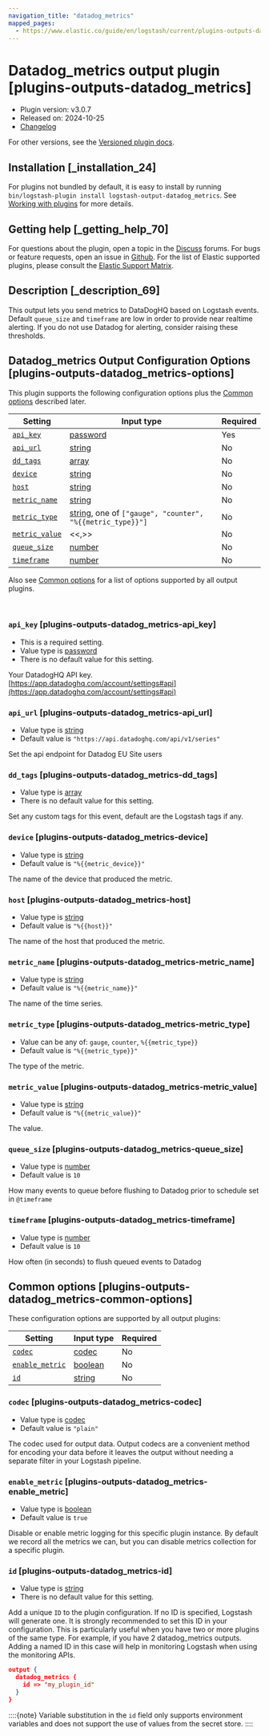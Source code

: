 ```yaml
---
navigation_title: "datadog_metrics"
mapped_pages:
  - https://www.elastic.co/guide/en/logstash/current/plugins-outputs-datadog_metrics.html
---
```


# Datadog_metrics output plugin [plugins-outputs-datadog_metrics]


* Plugin version: v3.0.7
* Released on: 2024-10-25
* [Changelog](https://github.com/logstash-plugins/logstash-output-datadog_metrics/blob/v3.0.7/CHANGELOG.md)

For other versions, see the [Versioned plugin docs](/vpr/output-datadog_metrics-index.md).

## Installation [_installation_24]

For plugins not bundled by default, it is easy to install by running `bin/logstash-plugin install logstash-output-datadog_metrics`. See [Working with plugins](logstash://reference/working-with-plugins.md) for more details.


## Getting help [_getting_help_70]

For questions about the plugin, open a topic in the [Discuss](http://discuss.elastic.co) forums. For bugs or feature requests, open an issue in [Github](https://github.com/logstash-plugins/logstash-output-datadog_metrics). For the list of Elastic supported plugins, please consult the [Elastic Support Matrix](https://www.elastic.co/support/matrix#logstash_plugins).


## Description [_description_69]

This output lets you send metrics to DataDogHQ based on Logstash events. Default `queue_size` and `timeframe` are low in order to provide near realtime alerting. If you do not use Datadog for alerting, consider raising these thresholds.


## Datadog_metrics Output Configuration Options [plugins-outputs-datadog_metrics-options]

This plugin supports the following configuration options plus the [Common options](plugins-outputs-datadog_metrics.md#plugins-outputs-datadog_metrics-common-options) described later.

| Setting | Input type | Required |
| --- | --- | --- |
| [`api_key`](plugins-outputs-datadog_metrics.md#plugins-outputs-datadog_metrics-api_key) | [password](value-types.md#password) | Yes |
| [`api_url`](plugins-outputs-datadog_metrics.md#plugins-outputs-datadog_metrics-api_url) | [string](value-types.md#string) | No |
| [`dd_tags`](plugins-outputs-datadog_metrics.md#plugins-outputs-datadog_metrics-dd_tags) | [array](value-types.md#array) | No |
| [`device`](plugins-outputs-datadog_metrics.md#plugins-outputs-datadog_metrics-device) | [string](value-types.md#string) | No |
| [`host`](plugins-outputs-datadog_metrics.md#plugins-outputs-datadog_metrics-host) | [string](value-types.md#string) | No |
| [`metric_name`](plugins-outputs-datadog_metrics.md#plugins-outputs-datadog_metrics-metric_name) | [string](value-types.md#string) | No |
| [`metric_type`](plugins-outputs-datadog_metrics.md#plugins-outputs-datadog_metrics-metric_type) | [string](value-types.md#string), one of `["gauge", "counter", "%{{metric_type}}"]` | No |
| [`metric_value`](plugins-outputs-datadog_metrics.md#plugins-outputs-datadog_metrics-metric_value) | <<,>> | No |
| [`queue_size`](plugins-outputs-datadog_metrics.md#plugins-outputs-datadog_metrics-queue_size) | [number](value-types.md#number) | No |
| [`timeframe`](plugins-outputs-datadog_metrics.md#plugins-outputs-datadog_metrics-timeframe) | [number](value-types.md#number) | No |

Also see [Common options](plugins-outputs-datadog_metrics.md#plugins-outputs-datadog_metrics-common-options) for a list of options supported by all output plugins.

 

### `api_key` [plugins-outputs-datadog_metrics-api_key]

* This is a required setting.
* Value type is [password](value-types.md#password)
* There is no default value for this setting.

Your DatadogHQ API key. [https://app.datadoghq.com/account/settings#api](https://app.datadoghq.com/account/settings#api)


### `api_url` [plugins-outputs-datadog_metrics-api_url]

* Value type is [string](value-types.md#string)
* Default value is `"https://api.datadoghq.com/api/v1/series"`

Set the api endpoint for Datadog EU Site users


### `dd_tags` [plugins-outputs-datadog_metrics-dd_tags]

* Value type is [array](value-types.md#array)
* There is no default value for this setting.

Set any custom tags for this event, default are the Logstash tags if any.


### `device` [plugins-outputs-datadog_metrics-device]

* Value type is [string](value-types.md#string)
* Default value is `"%{{metric_device}}"`

The name of the device that produced the metric.


### `host` [plugins-outputs-datadog_metrics-host]

* Value type is [string](value-types.md#string)
* Default value is `"%{{host}}"`

The name of the host that produced the metric.


### `metric_name` [plugins-outputs-datadog_metrics-metric_name]

* Value type is [string](value-types.md#string)
* Default value is `"%{{metric_name}}"`

The name of the time series.


### `metric_type` [plugins-outputs-datadog_metrics-metric_type]

* Value can be any of: `gauge`, `counter`, `%{{metric_type}}`
* Default value is `"%{{metric_type}}"`

The type of the metric.


### `metric_value` [plugins-outputs-datadog_metrics-metric_value]

* Value type is [string](value-types.md#string)
* Default value is `"%{{metric_value}}"`

The value.


### `queue_size` [plugins-outputs-datadog_metrics-queue_size]

* Value type is [number](value-types.md#number)
* Default value is `10`

How many events to queue before flushing to Datadog prior to schedule set in `@timeframe`


### `timeframe` [plugins-outputs-datadog_metrics-timeframe]

* Value type is [number](value-types.md#number)
* Default value is `10`

How often (in seconds) to flush queued events to Datadog



## Common options [plugins-outputs-datadog_metrics-common-options]

These configuration options are supported by all output plugins:

| Setting | Input type | Required |
| --- | --- | --- |
| [`codec`](plugins-outputs-datadog_metrics.md#plugins-outputs-datadog_metrics-codec) | [codec](logstash://reference/configuration-file-structure.md#codec) | No |
| [`enable_metric`](plugins-outputs-datadog_metrics.md#plugins-outputs-datadog_metrics-enable_metric) | [boolean](logstash://reference/configuration-file-structure.md#boolean) | No |
| [`id`](plugins-outputs-datadog_metrics.md#plugins-outputs-datadog_metrics-id) | [string](logstash://reference/configuration-file-structure.md#string) | No |

### `codec` [plugins-outputs-datadog_metrics-codec]

* Value type is [codec](logstash://reference/configuration-file-structure.md#codec)
* Default value is `"plain"`

The codec used for output data. Output codecs are a convenient method for encoding your data before it leaves the output without needing a separate filter in your Logstash pipeline.


### `enable_metric` [plugins-outputs-datadog_metrics-enable_metric]

* Value type is [boolean](logstash://reference/configuration-file-structure.md#boolean)
* Default value is `true`

Disable or enable metric logging for this specific plugin instance. By default we record all the metrics we can, but you can disable metrics collection for a specific plugin.


### `id` [plugins-outputs-datadog_metrics-id]

* Value type is [string](logstash://reference/configuration-file-structure.md#string)
* There is no default value for this setting.

Add a unique `ID` to the plugin configuration. If no ID is specified, Logstash will generate one. It is strongly recommended to set this ID in your configuration. This is particularly useful when you have two or more plugins of the same type. For example, if you have 2 datadog_metrics outputs. Adding a named ID in this case will help in monitoring Logstash when using the monitoring APIs.

```json
output {
  datadog_metrics {
    id => "my_plugin_id"
  }
}
```

::::{note} 
Variable substitution in the `id` field only supports environment variables and does not support the use of values from the secret store.
::::




